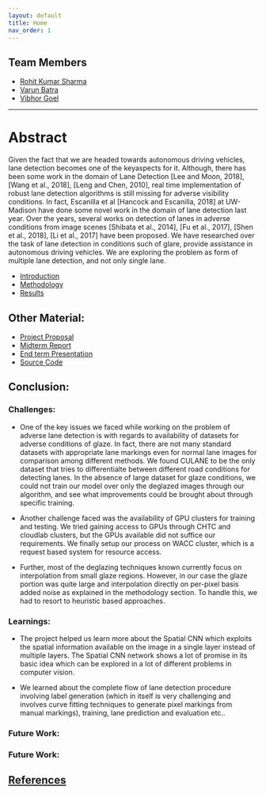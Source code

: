 ```yaml
---
layout: default
title: Home
nav_order: 1
---
```


## Team Members
- [Rohit Kumar Sharma](mailto:rsharma@cs.wisc.edu)
- [Varun Batra](mailto:vbatra@wisc.edu)
- [Vibhor Goel](mailto:vgoel5@wisc.edu)

---
# Abstract
Given the fact that we are headed towards autonomous driving vehicles, lane detection becomes one of the keyaspects  for  it. Although, there has been some work in the domain of Lane Detection [Lee and Moon, 2018], [Wang et al., 2018], [Leng and Chen, 2010],   real   time implementation  of  robust  lane  detection  algorithms  is still  missing  for  adverse  visibility  conditions.   In  fact, Escanilla  et  al  [Hancock and Escanilla, 2018]  at  UW-Madison  have  done  some  novel  work  in  the  domain of   lane   detection   last   year. Over   the   years,   several  works  on  detection  of  lanes  in  adverse  conditions from image scenes [Shibata et al., 2014], [Fu et al., 2017], [Shen et al., 2018], [Li et al., 2017] have been proposed. We have researched over the task of lane detection in conditions such of glare, provide assistance in autonomous driving vehicles.  We are exploring the problem as form of multiple lane detection, and not only single lane.



* [Introduction](introduction.md)
* [Methodology](methodology.md)
* [Results](results.md)

## Other Material:
- [Project Proposal](project_proposal.html)
- [Midterm Report](midterm_report.html)
- [End term Presentation](res/FinalPresentation.pptx)
- [Source Code](https://github.com/Rohit--Sharma/UWMad-CS766_Project/)

## Conclusion:

### Challenges:

- One of the key issues we faced while working on the problem of adverse lane detection is with regards to availability of datasets for adverse conditions of glaze. In fact, there are not many standard datasets with appropriate lane markings even for normal lane images for comparison among different methods. We found CULANE to be the only dataset that tries to differentialte between different road conditions for detecting lanes. In the absence of large dataset for glaze conditions, we could not train our model over only the deglazed images through our algorithm, and see what improvements could be brought about through specific training.

- Another challenge faced was the availability of GPU clusters for training and testing. We tried gaining access to GPUs through CHTC and cloudlab clusters, but the GPUs available did not suffice our requirements. We finally setup our process on WACC cluster, which is a request based system for resource access.

- Further, most of the deglazing techniques known currently focus on interpolation from small glaze regions. However, in our case the glaze portion was quite large and interpolation directly on per-pixel basis added noise as explained in the methodology section. To handle this, we had to resort to heuristic based approaches. 

### Learnings:

- The project helped us learn more about the Spatial CNN which exploits the spatial information available on the image in a single layer instead of multiple layers. The Spatial CNN network shows a lot of promise in its basic idea which can be explored in a lot of different problems in computer vision. 

- We learned about the complete flow of lane detection procedure involving label generation (which in itself is very challenging and involves curve fitting techniques to generate pixel markings from manual markings), training, lane prediction and evaluation etc.. 

### Future Work:


### Future Work:

## [References](references.md)
